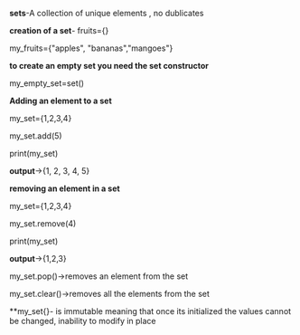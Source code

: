 **sets**-A collection of unique elements , no dublicates

**creation of a set**- fruits={}

my_fruits={"apples", "bananas","mangoes"}

**to create an empty set you need the set constructor**

my_empty_set=set()

**Adding an element to a set**

my_set={1,2,3,4}

my_set.add(5)

print(my_set)

**output**->{1, 2, 3, 4, 5}

**removing an element in a set**

my_set={1,2,3,4}

my_set.remove(4)

print(my_set)

**output**->{1,2,3}

my_set.pop()->removes an element from the set

my_set.clear()->removes all the elements from the set

**my_set{}- is immutable meaning that once its initialized the values cannot be changed, inability to modify in place